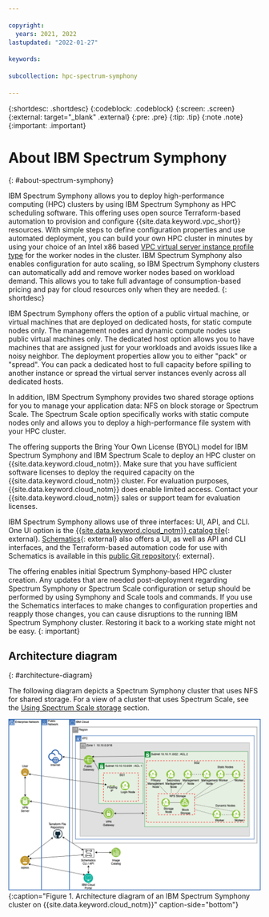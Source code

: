 ```yaml
---

copyright:
  years: 2021, 2022
lastupdated: "2022-01-27"

keywords: 

subcollection: hpc-spectrum-symphony

---
```


{:shortdesc: .shortdesc}
{:codeblock: .codeblock}
{:screen: .screen}
{:external: target="_blank" .external}
{:pre: .pre}
{:tip: .tip}
{:note .note}
{:important: .important}

# About IBM Spectrum Symphony
{: #about-spectrum-symphony}

IBM Spectrum Symphony allows you to deploy high-performance computing (HPC) clusters by using IBM Spectrum Symphony as HPC scheduling software. This offering uses open source Terraform-based automation to provision and configure {{site.data.keyword.vpc_short}} resources. With simple steps to define configuration properties and use automated deployment, you can build your own HPC cluster in minutes by using your choice of an Intel x86 based [VPC virtual server instance profile type](/docs/vpc?topic=vpc-profiles&interface=ui) for the worker nodes in the cluster. IBM Spectrum Symphony also enables configuration for auto scaling, so IBM Spectrum Symphony clusters can automatically add and remove worker nodes based on workload demand. This allows you to take full advantage of consumption-based pricing and pay for cloud resources only when they are needed.
{: shortdesc}

IBM Spectrum Symphony offers the option of a public virtual machine, or virtual machines that are deployed on dedicated hosts, for static compute nodes only. The management nodes and dynamic compute nodes use public virtual machines only. The dedicated host option allows you to have machines that are assigned just for your workloads and avoids issues like a noisy neighbor. The deployment properties allow you to either "pack" or "spread". You can pack a dedicated host to full capacity before spilling to another instance or spread the virtual server instances evenly across all dedicated hosts.

In addition, IBM Spectrum Symphony provides two shared storage options for you to manage your application data: NFS on block storage or Spectrum Scale. The Spectrum Scale option specifically works with static compute nodes only and allows you to deploy a high-performance file system with your HPC cluster.

The offering supports the Bring Your Own License (BYOL) model for IBM Spectrum Symphony and IBM Spectrum Scale to deploy an HPC cluster on {{site.data.keyword.cloud_notm}}. Make sure that you have sufficient software licenses to deploy the required capacity on the {{site.data.keyword.cloud_notm}} cluster. For evaluation purposes, {{site.data.keyword.cloud_notm}} does enable limited access. Contact your {{site.data.keyword.cloud_notm}} sales or support team for evaluation licenses.

IBM Spectrum Symphony allows use of three interfaces: UI, API, and CLI. One UI option is the [{{site.data.keyword.cloud_notm}} catalog tile](https://cloud.ibm.com/catalog/content/terraform-1627942334-78300480-b376-4185-9812-b7ae00d82765-global){: external}. [Schematics](https://www.ibm.com/cloud/schematics){: external} also offers a UI, as well as API and CLI interfaces, and the Terraform-based automation code for use with Schematics is available in this [public Git repository](https://github.com/IBM-Cloud/hpc-cluster-symphony){: external}.

The offering enables initial Spectrum Symphony-based HPC cluster creation. Any updates that are needed post-deployment regarding Spectrum Symphony or Spectrum Scale configuration or setup should be performed by using Symphony and Scale tools and commands. If you use the Schematics interfaces to make changes to configuration properties and reapply those changes, you can cause disruptions to the running IBM Spectrum Symphony cluster. Restoring it back to a working state might not be easy.
{: important}

## Architecture diagram
{: #architecture-diagram}

The following diagram depicts a Spectrum Symphony cluster that uses NFS for shared storage. For a view of a cluster that uses Spectrum Scale, see the [Using Spectrum Scale storage](/docs/hpc-spectrum-symphony?topic=hpc-spectrum-symphony-using-spectrum-scale-storage) section.

![Architecture diagram](images/hpccluster-sym-schematics-architecture.png){:caption="Figure 1. Architecture diagram of an IBM Spectrum Symphony cluster on {{site.data.keyword.cloud_notm}}" caption-side="bottom"}

